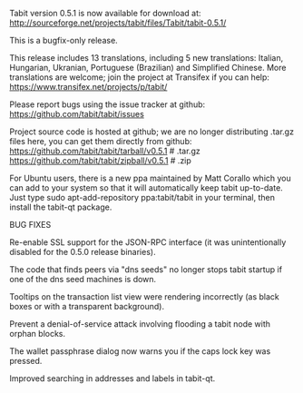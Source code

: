 Tabit version 0.5.1 is now available for download at:
http://sourceforge.net/projects/tabit/files/Tabit/tabit-0.5.1/

This is a bugfix-only release.

This release includes 13 translations, including 5 new translations:
Italian, Hungarian, Ukranian, Portuguese (Brazilian) and Simplified Chinese.
More translations are welcome; join the project at Transifex if you can help:
https://www.transifex.net/projects/p/tabit/

Please report bugs using the issue tracker at github:
https://github.com/tabit/tabit/issues

Project source code is hosted at github; we are no longer
distributing .tar.gz files here, you can get them
directly from github:
https://github.com/tabit/tabit/tarball/v0.5.1  # .tar.gz
https://github.com/tabit/tabit/zipball/v0.5.1  # .zip

For Ubuntu users, there is a new ppa maintained by Matt Corallo which
you can add to your system so that it will automatically keep
tabit up-to-date.  Just type
sudo apt-add-repository ppa:tabit/tabit
in your terminal, then install the tabit-qt package.


BUG FIXES

Re-enable SSL support for the JSON-RPC interface (it was unintentionally
disabled for the 0.5.0 release binaries).

The code that finds peers via "dns seeds" no longer stops tabit startup
if one of the dns seed machines is down.

Tooltips on the transaction list view were rendering incorrectly (as black boxes
or with a transparent background).

Prevent a denial-of-service attack involving flooding a tabit node with
orphan blocks.

The wallet passphrase dialog now warns you if the caps lock key was pressed.

Improved searching in addresses and labels in tabit-qt.
